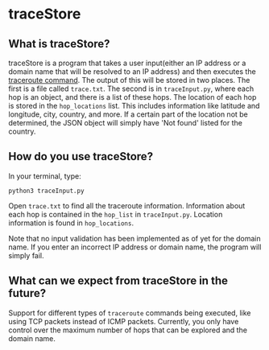 # traceStore

## What is traceStore?
traceStore is a  program that takes a user input(either an IP address or a domain name that will be resolved to an IP address) and then executes the [traceroute command](https://www.wikiwand.com/en/Traceroute). The output of this will be stored in two places. The first is a file called ```trace.txt```. The second is in ```traceInput.py```, where each hop is an object, and there
is a list of these hops. The location of each hop is stored in the ```hop_locations``` list. This includes information like latitude and longitude, city, country, and more. If a certain part of the location not be determined, the JSON object will simply have 'Not found' listed for the country.


## How do you use traceStore?
In your terminal, type:


```python3 traceInput.py```


Open ```trace.txt``` to find all the traceroute information. Information about each hop
is contained in the ```hop_list``` in ```traceInput.py```. Location information is found in
```hop_locations```.


Note that no input validation has been implemented as of yet
for the domain name. If you enter an incorrect IP address or domain
name, the program will simply fail.

## What can we expect from traceStore in the future?
Support for different types of ```traceroute```
commands being executed, like using TCP packets instead of ICMP packets.
Currently, you only have control over the maximum number of hops that
can be explored and the domain name.

